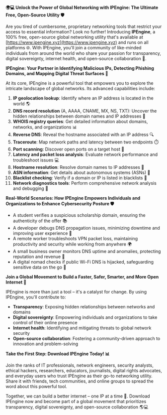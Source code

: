 **🌍💻 Unlock the Power of Global Networking with IPEngine: The Ultimate Free, Open-Source Utility 🛡️**

Are you tired of cumbersome, proprietary networking tools that restrict your access to essential information? Look no further! Introducing **IPEngine**, a 100% free, open-source global networking utility that's available at [https://www.ipengine.xyz](https://www.ipengine.xyz) and runs on all platforms 🌐. With IPEngine, you'll join a community of like-minded individuals from around the world who share your passion for transparency, digital sovereignty, internet health, and open-source collaboration 🔗.

**IPEngine: Your Partner in Identifying Malicious IPs, Detecting Phishing Domains, and Mapping Digital Threat Surfaces 🚀**

At its core, IPEngine is a powerful tool that empowers you to explore the intricate landscape of global networks. Its advanced capabilities include:

1. **IP geolocation lookup**: Identify where an IP address is located in the world 🌎
2. **DNS record resolution** (A, AAAA, CNAME, MX, NS, TXT): Uncover the hidden relationships between domain names and IP addresses 🔑
3. **WHOIS registry queries**: Get detailed information about domains, networks, and organizations 📊
4. **Reverse DNS**: Reveal the hostname associated with an IP address 🔍
5. **Traceroute**: Map network paths and latency between two endpoints ⏱️
6. **Port scanning**: Discover open ports on a target host 🚀
7. **Latency and packet loss analysis**: Evaluate network performance and troubleshoot issues 💻
8. **Hostname resolution**: Resolve domain names to IP addresses 📡
9. **ASN information**: Get details about autonomous systems (ASNs) 🔗
10. **Blacklist checking**: Verify if a domain or IP is listed in blacklists 🔴
11. **Network diagnostics tools**: Perform comprehensive network analysis and debugging 💼

**Real-World Scenarios: How IPEngine Empowers Individuals and Organizations to Enhance Cybersecurity Posture 🛡️**

* A student verifies a suspicious scholarship domain, ensuring the authenticity of the offer 📚
* A developer debugs DNS propagation issues, minimizing downtime and improving user experience 🤖
* A remote worker troubleshoots VPN packet loss, maintaining productivity and security while working from anywhere 🌍
* A small business owner monitors DNS uptime and anomalies, protecting reputation and revenue 💸
* A digital nomad checks if public Wi-Fi DNS is hijacked, safeguarding sensitive data on the go 🚀

**Join a Global Movement to Build a Faster, Safer, Smarter, and More Open Internet 🔗**

IPEngine is more than just a tool – it's a catalyst for change. By using IPEngine, you'll contribute to:

* **Transparency**: Exposing hidden relationships between networks and domains
* **Digital sovereignty**: Empowering individuals and organizations to take control of their online presence
* **Internet health**: Identifying and mitigating threats to global network security
* **Open-source collaboration**: Fostering a community-driven approach to innovation and problem-solving

**Take the First Step: Download IPEngine Today! 📊**

Join the ranks of IT professionals, network engineers, security analysts, ethical hackers, researchers, educators, journalists, digital rights advocates, and everyday users who trust IPEngine as their go-to networking utility. Share it with friends, tech communities, and online groups to spread the word about this powerful tool.

Together, we can build a better internet – one IP at a time 🔗. Download IPEngine now and become part of a global movement that prioritizes transparency, digital sovereignty, and open-source collaboration 🌎💻